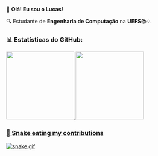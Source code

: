 👋 **Olá! Eu sou o Lucas!**

🔍 Estudante de **Engenharia de Computação** na **UEFS**📚💡. 

### 📊 **Estatísticas do GitHub:**
<div>
<a href="https://github.com/silvaluccs">
<img loading="lazy" height="180em" src="https://github-readme-stats.vercel.app/api/top-langs/?username=silvaluccs&layout=compact&langs_count=7&theme=dracula"/>
<img loading="lazy" height="180em" src="https://github-readme-stats.vercel.app/api?username=silvaluccs&show_icons=true&theme=dracula&include_all_commits=true&count_private=true"/>
</div>

### 🐍 Snake eating my contributions

![snake gif](https://github.com/silvaluccs/silvaluccs/blob/output/github-contribution-grid-snake.svg)
